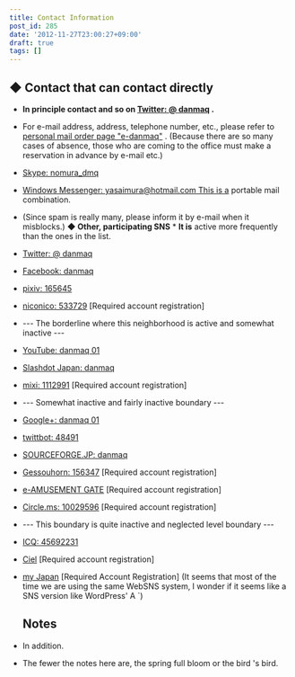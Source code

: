 ```yaml
---
title: Contact Information
post_id: 285
date: '2012-11-27T23:00:27+09:00'
draft: true
tags: []
---
```


## ◆ Contact that can contact directly

*   **In principle contact and so on [Twitter: @ danmaq](http://twitter.com/danmaq) .**
*   For e-mail address, address, telephone number, etc., please refer to [personal mail order page "e-danmaq"](https://www1n.sppd.ne.jp/danmaq.com/e-danmaq/index.cgi?type=shopinfo) . (Because there are so many cases of absence, those who are coming to the office must make a reservation in advance by e-mail etc.)
*   [Skype: nomura_dmq](skype:nomura_dmq)
*   [Windows Messenger: yasaimura@hotmail.com This is a](mailto:yasaimura@hotmail.com) portable mail combination.
*   (Since spam is really many, please inform it by e-mail when it misblocks.) **◆ Other, participating SNS** \* **It is** active more frequently than the ones in the list.
    
*   [Twitter: @ danmaq](http://twitter.com/danmaq)
    
*   [Facebook: danmaq](http://www.facebook.com/danmaq)
*   [pixiv: 165645](http://www.pixiv.net/member.php?id=165645)
*   [niconico: 533729](http://www.nicovideo.jp/user/533729) \[Required account registration\]
*   \-\-\- The borderline where this neighborhood is active and somewhat inactive ---
*   [YouTube: danmaq 01](http://www.youtube.com/user/danmaq01)
*   [Slashdot Japan: danmaq](http://slashdot.jp/~danmaq)
*   [mixi: 1112991](http://mixi.jp/show_friend.pl?id=1112991) \[Required account registration\]
*   \-\-\- Somewhat inactive and fairly inactive boundary ---
*   [Google+: danmaq 01](https://plus.google.com/u/0/114911800683639395857)
*   [twittbot: 48491](http://twittbot.net/userinfo.php?uid=48491)
*   [SOURCEFORGE.JP: danmaq](http://sourceforge.jp/users/danmaq/)
*   [Gessouhorn: 156347](http://gesoten.com/profile/detail/156347) \[Required account registration\]
*   [e-AMUSEMENT GATE](http://p.eagate.573.jp/gate/p/mypage/index.html?target_id=73134597) \[Required account registration\]
*   [Circle.ms: 10029596](https://p10029596.circle.ms/ps/Home.aspx) \[Required account registration\]
*   \-\-\- This boundary is quite inactive and neglected level boundary ---
*   [ICQ: 45692231](http://www.icq.com/people/45692231)
*   [Ciel](http://craft1.com.comuu.jp/?m=pc&a=page_f_home&target_c_member_id=33) \[Required account registration\]
*   [my Japan](http://sns.mynippon.jp/?m=pc&a=page_f_home&target_c_member_id=33828) \[Required Account Registration\] (It seems that most of the time we are using the same WebSNS system, I wonder if it seems like a SNS version like WordPress' A `)
    
    ## Notes
    
*   In addition.
    
*   The fewer the notes here are, the spring full bloom or the bird 's bird.
